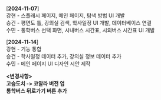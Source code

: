[**2024-11-07**] <br/>
강현 - 스플래시 페이지, 메인 페이지, 탐색 방법 UI 개발<br/>
승건 - 평면도 틀, 강의실 검색, 학사일정 UI 개발, 데이터베이스 연결<br/>
수민 - 통학버스 선택 화면, 시내버스 시간표, 시외버스 시간표 UI 개발<br/>

[**2024-11-14**] <br/>
강현 - 기능 통합<br/>
승건 - 학사일정 데이터 추가, 강의실 정보 데이터 추가<br/>
수민 - 메인 페이지 UI 디자인 시안 제작<br/>

**<변경사항>**<br/>
**고슴도치 -> 코알라 버전 업**<br/>
**통학버스 뒤로가기 버튼 추가**<br/>
